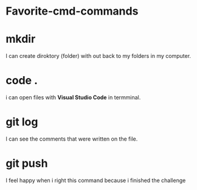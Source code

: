 # Favorite-cmd-commands

# mkdir
I can create diroktory (folder) with out back to my folders in my computer.

# code .
i can open files with **Visual Studio Code** in termminal.

# git log 
I can see the comments that were written on the file.

# git push
I feel happy when i right this command because i finished the challenge
